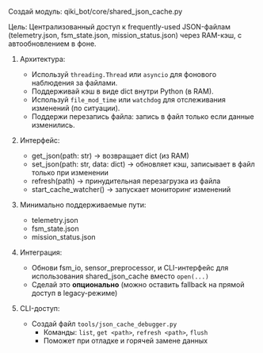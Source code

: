 
Создай модуль: qiki_bot/core/shared_json_cache.py

Цель: Централизованный доступ к frequently-used JSON-файлам (telemetry.json, fsm_state.json, mission_status.json) через RAM-кэш, с автообновлением в фоне.

1. Архитектура:
   - Используй `threading.Thread` или `asyncio` для фонового наблюдения за файлами.
   - Поддерживай кэш в виде dict внутри Python (в RAM).
   - Используй `file_mod_time` или `watchdog` для отслеживания изменений (по ситуации).
   - Поддержи перезапись файла: запись в файл только если данные изменились.

2. Интерфейс:
   - get_json(path: str) → возвращает dict (из RAM)
   - set_json(path: str, data: dict) → обновляет кэш, записывает в файл только при изменении
   - refresh(path) → принудительная перезагрузка из файла
   - start_cache_watcher() → запускает мониторинг изменений

3. Минимально поддерживаемые пути:
   - telemetry.json
   - fsm_state.json
   - mission_status.json

4. Интеграция:
   - Обнови fsm_io, sensor_preprocessor, и CLI-интерфейс для использования shared_json_cache вместо `open(...)`
   - Сделай это **опционально** (можно оставить fallback на прямой доступ в legacy-режиме)

5. CLI-доступ:
   - Создай файл `tools/json_cache_debugger.py`
     - Команды: `list`, `get <path>`, `refresh <path>`, `flush`
     - Поможет при отладке и горячей замене данных

